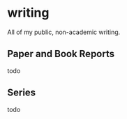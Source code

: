 # writing

All of my public, non-academic writing.

## Paper and Book Reports
todo


## Series
todo
